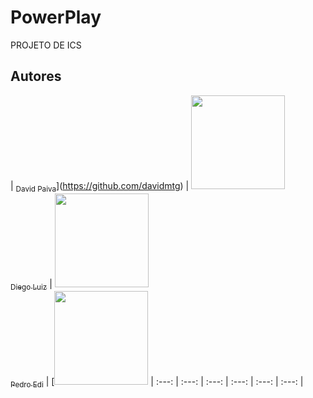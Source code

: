# PowerPlay
PROJETO DE ICS

## Autores

| <sub>David Paiva</sub>](https://github.com/davidmtg) |  [<img src="https://avatars.githubusercontent.com/u/124363859?v=4" width=150><br><sub>Diego Luiz</sub>](https://github.com/dilepego) | [<img src="https://avatars.githubusercontent.com/u/107737145?v=4" width=150><br><sub>Pedro Edi</sub>](https://github.com/Pedro-Edi) | [<img src="https://avatars.githubusercontent.com/u/130769859?v=4" width=150>
| :---: | :---: | :---: | :---: | :---: | :---: |
